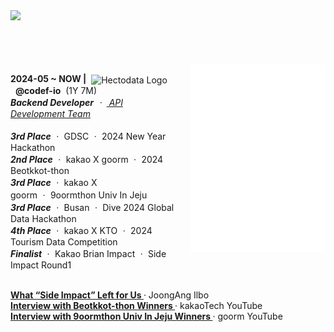 <a href="https://github.com/h-beeen">
  <img src="https://ishan-rest.vercel.app/svg/banner/blackhole/Backend-Enthusiast"/>
</a>
<br><br><br><br><br>

<a href="https://github.com/h-beeen" target="_blank" rel="noopener noreferrer">
  <img src="/song.svg" alt="spotify-github-profile" align="right" height="300" style="margin-left:20px;">
</a>

<span><strong>2024-05 ~ NOW |</strong>&nbsp;&nbsp;<img src="https://velog.velcdn.com/images/h-beeen/post/7b7f8734-5bb0-4e73-bb94-a03793cc5131/image.png" alt="Hectodata Logo" style="height: 13px; vertical-align: middle;">
<span>&nbsp;&nbsp;<strong>@codef-io</strong>&nbsp;&nbsp;(1Y 7M)<br><i><strong>Backend Developer</strong>&nbsp;ㆍ&nbsp;<a href="https://www.hectocareers.co.kr/ko/peopleview-hd2" target="_blank" rel="noopener noreferrer">
API Development Team
</a>
</i>
</span>
<br><br>
<span><b><i>3rd Place</i></b>&nbsp;ㆍ&nbsp;GDSC&nbsp;ㆍ&nbsp;2024 New Year Hackathon</span><br>
<span><b><i>2nd Place</i></b>&nbsp;ㆍ&nbsp;kakao X goorm&nbsp;ㆍ&nbsp;2024 Beotkkot-thon</span><br>
<span><b><i>3rd Place</i></b>&nbsp;ㆍ&nbsp;kakao X goorm&nbsp;ㆍ&nbsp;9oormthon Univ In Jeju</span><br>
<span><b><i>3rd Place</i></b>&nbsp;ㆍ&nbsp;Busan&nbsp;ㆍ&nbsp;Dive 2024 Global Data Hackathon</span><br>
<span><b><i>4th Place</i></b>&nbsp;ㆍ&nbsp;kakao X KTO&nbsp;ㆍ&nbsp;2024 Tourism Data Competition</span><br>
<span><b><i>Finalist</i></b>&nbsp;ㆍ&nbsp;Kakao Brian Impact&nbsp;ㆍ&nbsp;Side Impact Round1</span><br>
<br>
<div>
  <div><strong>
    <a href="https://www.thebutter.org/news/articleView.html?idxno=1108" target="_blank" rel="noopener noreferrer">
      What “Side Impact” Left for Us
    </a>
  </strong> · JoongAng Ilbo</div>
  <div><strong>
    <a href="https://www.youtube.com/watch?v=AqTSrinWXNs&t=96s" target="_blank" rel="noopener noreferrer">
      Interview with Beotkkot-thon Winners
    </a>
  </strong> · kakaoTech YouTube</div>
  <div><strong>
    <a href="https://www.youtube.com/watch?v=-tKYqBW6Vk8&t=238s" target="_blank" rel="noopener noreferrer">
      Interview with 9oormthon Univ In Jeju Winners
    </a>
  </strong> · goorm YouTube</div>
</div>
